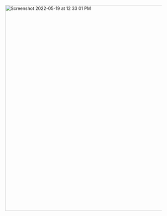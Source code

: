 <img width="663" alt="Screenshot 2022-05-19 at 12 33 01 PM" src="https://user-images.githubusercontent.com/47182764/169205606-4926f1f7-8a73-43ea-b972-fb83d66e40d3.png">
